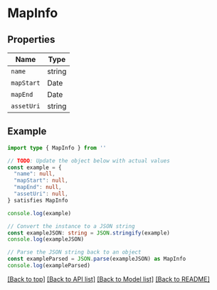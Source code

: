 
# MapInfo


## Properties

Name | Type
------------ | -------------
`name` | string
`mapStart` | Date
`mapEnd` | Date
`assetUri` | string

## Example

```typescript
import type { MapInfo } from ''

// TODO: Update the object below with actual values
const example = {
  "name": null,
  "mapStart": null,
  "mapEnd": null,
  "assetUri": null,
} satisfies MapInfo

console.log(example)

// Convert the instance to a JSON string
const exampleJSON: string = JSON.stringify(example)
console.log(exampleJSON)

// Parse the JSON string back to an object
const exampleParsed = JSON.parse(exampleJSON) as MapInfo
console.log(exampleParsed)
```

[[Back to top]](#) [[Back to API list]](../README.md#api-endpoints) [[Back to Model list]](../README.md#models) [[Back to README]](../README.md)


